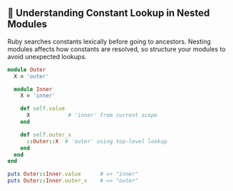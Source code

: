 ## 🚀 Understanding Constant Lookup in Nested Modules

Ruby searches constants lexically before going to ancestors. Nesting modules affects how constants are resolved, so structure your modules to avoid unexpected lookups.

```ruby
module Outer
  X = 'outer'

  module Inner
    X = 'inner'

    def self.value
      X            # 'inner' from current scope
    end

    def self.outer_x
      ::Outer::X  # 'outer' using top-level lookup
    end
  end
end

puts Outer::Inner.value      # => "inner"
puts Outer::Inner.outer_x    # => "outer"
```